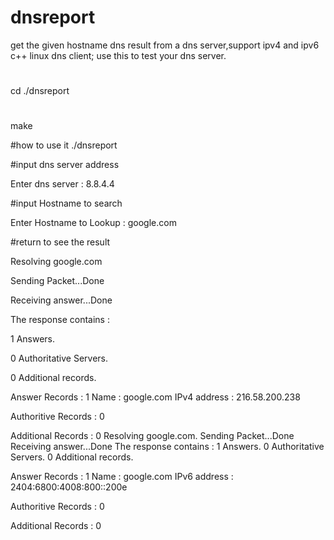 # dnsreport
get the given hostname dns result from a dns server,support ipv4 and ipv6
c++ linux dns client; use this to test your dns server.
#
cd ./dnsreport
#
make

#how to use it
./dnsreport 

#input dns server address

Enter dns server : 8.8.4.4

#input Hostname to search

Enter Hostname to Lookup : google.com

#return to see the result

Resolving google.com

Sending Packet...Done

Receiving answer...Done

The response contains : 

 1 Answers.

 0 Authoritative Servers.

 0 Additional records.


Answer Records : 1 
Name : google.com IPv4 address : 216.58.200.238

Authoritive Records : 0 

Additional Records : 0 
Resolving google.com.
Sending Packet...Done
Receiving answer...Done
The response contains : 
 1 Answers.
 0 Authoritative Servers.
 0 Additional records.


Answer Records : 1 
Name : google.com IPv6 address : 2404:6800:4008:800::200e

Authoritive Records : 0 

Additional Records : 0 





